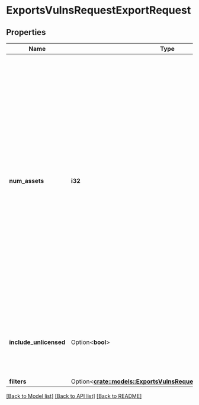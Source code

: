 # ExportsVulnsRequestExportRequest

## Properties

Name | Type | Description | Notes
------------ | ------------- | ------------- | -------------
**num_assets** | **i32** | Specifies the number of assets used to chunk the vulnerabilities. The vulnerabilities export is split up by number of asset IDs in a chunk. The exported data of a chunk is the sum of all the vulnerabilities for each asset in that chunk. The range for number of assets in a chunk is a minimum of 50 (the default size) to a maximum of 5,000. If you specify a value outside this range, the system uses the upper or lower-bound value. | 
**include_unlicensed** | Option<**bool**> | Specifies whether or not to include unlicensed assets. The default is `false` when no parameter is specified. | [optional]
**filters** | Option<[**crate::models::ExportsVulnsRequestExportRequestFilters**](exports_vulns_request_export_request_filters.md)> |  | [optional]

[[Back to Model list]](../README.md#documentation-for-models) [[Back to API list]](../README.md#documentation-for-api-endpoints) [[Back to README]](../README.md)


